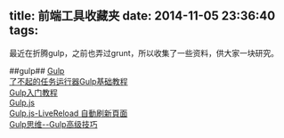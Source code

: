 title: 前端工具收藏夹
date: 2014-11-05 23:36:40
tags:
---
最近在折腾gulp，之前也弄过grunt，所以收集了一些资料，供大家一块研究。
<!--more-->
##gulp##
[Gulp](http://gulpjs.com/)<br/>
[了不起的任务运行器Gulp基础教程](http://www.html-js.com/article/Task-runs-Gulp-for-task-Gulp-based-tutorial)</br>
[Gulp入门教程](http://markpop.github.io/2014/09/17/Gulp%E5%85%A5%E9%97%A8%E6%95%99%E7%A8%8B/)<br/>
[Gulp.js](http://ju.outofmemory.cn/entry/69523)<br>
[Gulp.js-LiveReload 自動刷新頁面](http://michaelhsu.tw/2014/06/11/gulp-livereload/)<br>
[Gulp思维--Gulp高级技巧](http://segmentfault.com/blog/skyinlayer/1190000000711469)</br>


